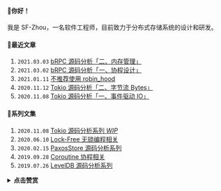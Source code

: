 #### 👋你好！
我是 SF-Zhou，一名软件工程师，目前致力于分布式存储系统的设计和研发。

#### 📝最近文章
1. `2021.03.03` [bRPC 源码分析「二、内存管理」](https://sf-zhou.github.io/brpc/brpc_02_memory.html)
1. `2021.03.02` [bRPC 源码分析「一、协程设计」](https://sf-zhou.github.io/brpc/brpc_01_bthread.html)
1. `2021.01.11` [不推荐使用 robin_hood](https://sf-zhou.github.io/programming/robin_hood_is_not_recommended.html)
1. `2020.11.12` [Tokio 源码分析「二、字节流 Bytes」](https://sf-zhou.github.io/tokio/tokio_02_bytes.html)
1. `2020.11.08` [Tokio 源码分析「一、事件驱动 IO」](https://sf-zhou.github.io/tokio/tokio_01_mio.html)

#### 📘系列文集
1. `2020.11.08` [Tokio 源码分析系列 *WIP*](https://sf-zhou.github.io/#/Tokio)
1. `2020.06.10` [Lock-Free 无锁编程相关](https://sf-zhou.github.io/#/Lock-Free)
1. `2020.02.15` [PaxosStore 源码分析系列](https://sf-zhou.github.io/#/Paxos)
1. `2019.09.28` [Coroutine 协程相关](https://sf-zhou.github.io/#/Coroutine)
1. `2019.07.26` [LevelDB 源码分析系列](https://sf-zhou.github.io/#/LevelDB)

<details><summary><b>点击赞赏</b></summary>
<img src="https://sf-zhou.github.io/images/7a47ef557efa4f3cf3068a6c758c7d4c.jpg" alt="微信赞赏" width="384">
<p>微信订阅号，更新稳定版博文，欢迎关注</p>
<img src="https://sf-zhou.github.io/images/7f75649aa5186dfbf98ba231dbe1ad06.png" alt="微信订阅号" width="384">
</details>
